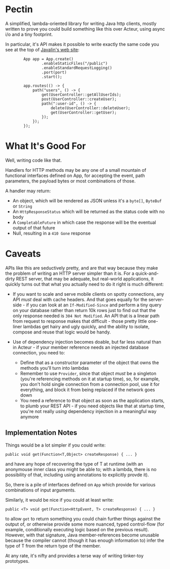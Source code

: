 Pectin
======

A simplified, lambda-oriented library for writing Java http clients, mostly written to
prove you could build something like this over Acteur, using async i/o and a tiny
footprint.

In particular, it's API makes it possible to write exactly the same code you see at
the top of [Javalin's web site](https://javalin.io/):

```
        App app = App.create()
                .enableStaticFiles("/public")
                .enableStandardRequestLogging()
                .port(port)
                .start();

        app.routes(() -> {
            path("users", () -> {
                get(UserController::getAllUserIds);
                post(UserController::createUser);
                path(":user-id", () -> {
                    delete(UserController::deleteUser);
                    get(UserController::getUser);
                });
            });
        });
```

What It's Good For
==================

Well, writing code like that.

Handlers for HTTP methods may be any one of a small mountain of functional interfaces defined on App,
for accepting the event, path parameters, the payload bytes or most combinations of those.

A handler may return:

 * An object, which will be rendered as JSON unless it's a `byte[]`, `ByteBuf` or `String`
 * An `HttpResponseStatus` which will be returned as the status code with no body
 * A `CompletableFuture` in which case the response will be the eventual output of that future
 * Null, resulting in a `410 Gone` response


Caveats
=======

APIs like this are seductively pretty, and are that way because they make the problem of writing
an HTTP server simpler than it is.  For a quick-and-dirty REST server, that may be adequate, but
real-world applications, it quickly turns out that what you actually need to do it right is 
much different:

 * If you want to scale and serve mobile clients on spotty connections, any API _must_ deal with
cache headers.  And that goes equally for the server-side - if you can look at an `If-Modified-Since`
and perform a tiny query on your database rather than return 10k rows just to find out that the
only response needed is `304 Not Modified`.  An API that is a linear path from request to response
makes that difficult - those pretty little one-liner lambdas get hairy and ugly quickly, and the
ability to isolate, compose and reuse that logic would be handy.

 * Use of dependency injection becomes doable, but far less natural than in Acteur - if your
member reference needs an injected database connection, you need to:

   * Define that as a constructor parameter of the object that owns the methods you'll turn into lambdas
   * Remember to use `Provider`, since that object _must_ be a singleton (you're referencing methods
on it at startup time), so, for example, you don't hold single connection from a connection pool,
use it for everything, and block it from being replaced if the network goes down
   * You need a reference to that object as soon as the application starts, to plumb your REST API - if
you need objects like that at startup time, you're not really _using_ dependency injection in a meaningful
way anymore


Implementation Notes
--------------------

Things would be a lot simpler if you could write:

```
public void get(Function<T,Object> createResponse) { ... }
```

and have any hope of recovering the type of T at runtime (with an anonymouse inner class you might
be able to;  with a lambda, there is no possibility of that, including using annotations to explicitly
provde it).

So, there is a pile of interfaces defined on `App` which provide for various combinations of input
arguments.

Similarly, it would be nice if you could at least write:

```
public <T> void get(Function<HttpEvent, T> createResponse) { ... }
```

to allow `get` to return something you could chain further things against the output of, or otherwise
provide some more nuanced, typed control-flow (for example, conditionally executing logic based on the
previous result).  However, with that signature, Java member-references become unusable because the
compiler cannot (though it has enough information to) infer the type of T from the return type of the
member.

At any rate, it's nifty and provides a terse way of writing tinker-toy prototypes.

